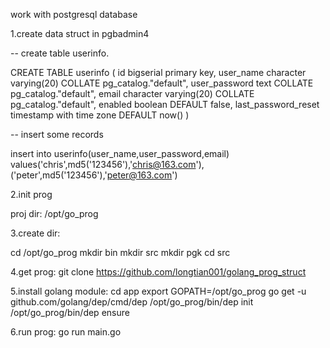 work with postgresql database

1.create data struct in pgbadmin4

-- create table userinfo.

CREATE TABLE userinfo
(
    id bigserial primary key,
    user_name character varying(20) COLLATE pg_catalog."default",
    user_password text COLLATE pg_catalog."default",
    email character varying(20) COLLATE pg_catalog."default",
    enabled boolean DEFAULT false,
    last_password_reset timestamp with time zone DEFAULT now()
)

-- insert some records

insert into userinfo(user_name,user_password,email) values('chris',md5('123456'),'chris@163.com'),
('peter',md5('123456'),'peter@163.com')

2.init prog

proj dir: /opt/go_prog

3.create dir:

cd /opt/go_prog
mkdir bin
mkdir src
mkdir pgk
cd src

4.get prog:
git clone https://github.com/longtian001/golang_prog_struct

5.install golang module:
cd app
export GOPATH=/opt/go_prog
go get -u github.com/golang/dep/cmd/dep
/opt/go_prog/bin/dep init
/opt/go_prog/bin/dep ensure

6.run prog:
go run main.go
